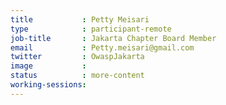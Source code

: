 ```yaml
---
title           : Petty Meisari
type            : participant-remote
job-title       : Jakarta Chapter Board Member
email           : Petty.meisari@gmail.com
twitter         : OwaspJakarta
image           :
status          : more-content
working-sessions:
---
```

